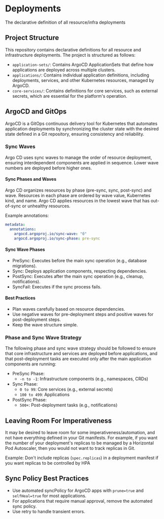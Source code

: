 # Deployments

The declarative definition of all resource/infra deployments

## Project Structure

This repository contains declarative definitions for all resource and infrastructure deployments. The project is structured as follows:

*   `application-sets/`: Contains ArgoCD ApplicationSets that define how applications are deployed across multiple clusters.
*   `applications/`: Contains individual application definitions, including deployments, services, and other Kubernetes resources, managed by ArgoCD.
*   `core-services/`: Contains definitions for core services, such as external secrets, which are essential for the platform's operation.

## ArgoCD and GitOps

ArgoCD is a GitOps continuous delivery tool for Kubernetes that automates application deployments by synchronizing the cluster state with the desired state defined in a Git repository, ensuring consistency and reliability.

### Sync Waves

Argo CD uses sync waves to manage the order of resource deployment, ensuring interdependent components are applied in sequence. Lower wave numbers are deployed before higher ones.

#### Sync Phases and Waves

Argo CD organizes resources by phase (pre-sync, sync, post-sync) and wave. Resources in each phase are ordered by wave value, Kubernetes kind, and name. Argo CD applies resources in the lowest wave that has out-of-sync or unhealthy resources.

Example annotations:

```yaml
metadata:
  annotations:
    argocd.argoproj.io/sync-wave: "0"
    argocd.argoproj.io/sync-phase: pre-sync
```

#### Sync Wave Phases

*   PreSync: Executes before the main sync operation (e.g., database migrations).
*   Sync: Deploys application components, respecting dependencies.
*   PostSync: Executes after the main sync operation (e.g., cleanup, notifications).
*   SyncFail: Executes if the sync process fails.

#### Best Practices

*   Plan waves carefully based on resource dependencies.
*   Use negative waves for pre-deployment steps and positive waves for post-deployment steps.
*   Keep the wave structure simple.

### Phase and Sync Wave Strategy

The following phase and sync wave strategy should be followed to ensure that core infrastructure and services are deployed before applications, and that post-deployment tasks are executed only after the main application components are running:

*   PreSync Phase:
    *   `-n to -1`: Infrastructure components (e.g., namespaces, CRDs)
*   Sync Phase:
    *   `0 to 99`: Core services (e.g., external secrets)
    *   `100 to 499`: Applications
*   PostSync Phase:
    *   `500+`: Post-deployment tasks (e.g., notifications)

## Leaving Room For Imperativeness

It may be desired to leave room for some imperativeness/automation, and not have everything defined in your Git manifests. For example, if you want the number of your deployment's replicas to be managed by a Horizontal Pod Autoscaler, then you would not want to track replicas in Git.

Example: Don't include replicas (`spec.replicas`) in a deployment manifest if you want replicas to be controlled by HPA

## Sync Policy Best Practices

*   Use automated syncPolicy for ArgoCD apps with `prune=true` and `selfHeal=true` for most applications.
*   For applications that require manual approval, remove the automated sync policy.
*   Use retry to handle transient errors.

